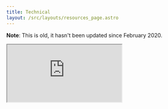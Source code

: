 ```yaml
---
title: Technical
layout: /src/layouts/resources_page.astro
---
```


__Note__: This is old, it hasn't been updated since February 2020.

<iframe src="https://drive.google.com/file/d/1ldvcDkM6l5gtqLvVpwCEIeWbdbA4RjLW/preview">
